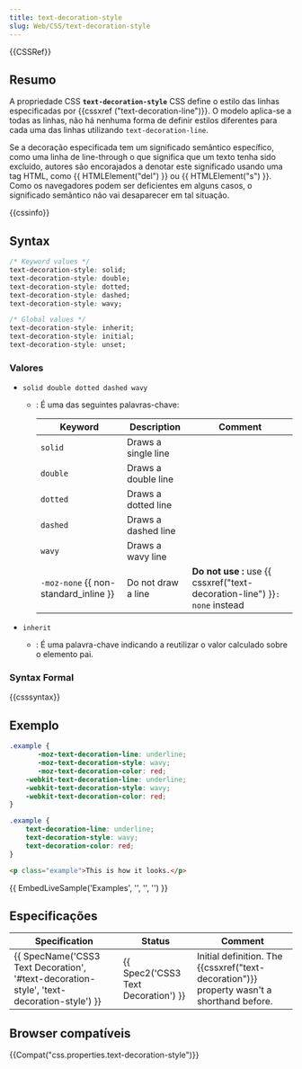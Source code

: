 ```yaml
---
title: text-decoration-style
slug: Web/CSS/text-decoration-style
---
```


{{CSSRef}}

## Resumo

A propriedade CSS **`text-decoration-style`** CSS define o estilo das linhas especificadas por {{cssxref ("text-decoration-line")}}. O modelo aplica-se a todas as linhas, não há nenhuma forma de definir estilos diferentes para cada uma das linhas utilizando `text-decoration-line`.

Se a decoração especificada tem um significado semântico específico, como uma linha de line-through o que significa que um texto tenha sido excluído, autores são encorajados a denotar este significado usando uma tag HTML, como {{ HTMLElement("del") }} ou {{ HTMLElement("s") }}. Como os navegadores podem ser deficientes em alguns casos, o significado semântico não vai desaparecer em tal situação.

{{cssinfo}}

## Syntax

```css
/* Keyword values */
text-decoration-style: solid;
text-decoration-style: double;
text-decoration-style: dotted;
text-decoration-style: dashed;
text-decoration-style: wavy;

/* Global values */
text-decoration-style: inherit;
text-decoration-style: initial;
text-decoration-style: unset;
```

### Valores

- `solid double dotted dashed wavy`

  - : É uma das seguintes palavras-chave:

    | Keyword                                       | Description         | Comment                                                                                   |
    | --------------------------------------------- | ------------------- | ----------------------------------------------------------------------------------------- |
    | `solid`                                       | Draws a single line |                                                                                           |
    | `double`                                      | Draws a double line |                                                                                           |
    | `dotted`                                      | Draws a dotted line |                                                                                           |
    | `dashed`                                      | Draws a dashed line |                                                                                           |
    | `wavy`                                        | Draws a wavy line   |                                                                                           |
    | `-moz-none` {{ non-standard_inline }} | Do not draw a line  | **Do not use** **:** use {{ cssxref("text-decoration-line") }}`: none` instead |

- `inherit`
  - : É uma palavra-chave indicando a reutilizar o valor calculado sobre o elemento pai.

### Syntax Formal

{{csssyntax}}

## Exemplo

```css
.example {
       -moz-text-decoration-line: underline;
       -moz-text-decoration-style: wavy;
       -moz-text-decoration-color: red;
    -webkit-text-decoration-line: underline;
    -webkit-text-decoration-style: wavy;
    -webkit-text-decoration-color: red;
}
```

```css
.example {
    text-decoration-line: underline;
    text-decoration-style: wavy;
    text-decoration-color: red;
}
```

```html
<p class="example">This is how it looks.</p>
```

{{ EmbedLiveSample('Examples', '', '', '') }}

## Especificações

| Specification                                                                                                            | Status                                           | Comment                                                                                              |
| ------------------------------------------------------------------------------------------------------------------------ | ------------------------------------------------ | ---------------------------------------------------------------------------------------------------- |
| {{ SpecName('CSS3 Text Decoration', '#text-decoration-style', 'text-decoration-style') }} | {{ Spec2('CSS3 Text Decoration') }} | Initial definition. The {{cssxref("text-decoration")}} property wasn't a shorthand before. |

## Browser compatíveis

{{Compat("css.properties.text-decoration-style")}}
